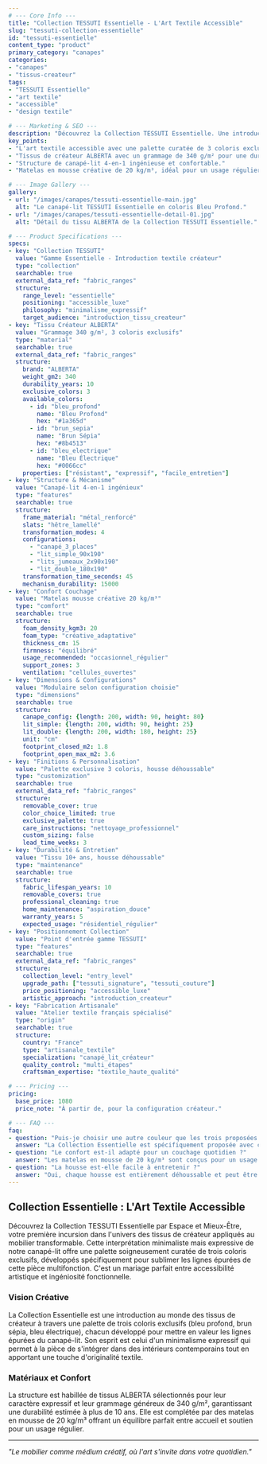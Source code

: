 ```yaml
---
# --- Core Info ---
title: "Collection TESSUTI Essentielle - L'Art Textile Accessible"
slug: "tessuti-collection-essentielle"
id: "tessuti-essentielle"
content_type: "product"
primary_category: "canapes"
categories:
- "canapes"
- "tissus-createur"
tags:
- "TESSUTI Essentielle"
- "art textile"
- "accessible"
- "design textile"

# --- Marketing & SEO ---
description: "Découvrez la Collection TESSUTI Essentielle. Une introduction à l'univers des tissus de créateur avec une palette exclusive de trois coloris, à partir de 1080€."
key_points:
- "L'art textile accessible avec une palette curatée de 3 coloris exclusifs."
- "Tissus de créateur ALBERTA avec un grammage de 340 g/m² pour une durabilité exceptionnelle."
- "Structure de canapé-lit 4-en-1 ingénieuse et confortable."
- "Matelas en mousse créative de 20 kg/m³, idéal pour un usage régulier."

# --- Image Gallery ---
gallery:
- url: "/images/canapes/tessuti-essentielle-main.jpg"
  alt: "Le canapé-lit TESSUTI Essentielle en coloris Bleu Profond."
- url: "/images/canapes/tessuti-essentielle-detail-01.jpg"
  alt: "Détail du tissu ALBERTA de la Collection TESSUTI Essentielle."

# --- Product Specifications ---
specs:
- key: "Collection TESSUTI"
  value: "Gamme Essentielle - Introduction textile créateur"
  type: "collection"
  searchable: true
  external_data_ref: "fabric_ranges"
  structure:
    range_level: "essentielle"
    positioning: "accessible_luxe"
    philosophy: "minimalisme_expressif"
    target_audience: "introduction_tissu_createur"
- key: "Tissu Créateur ALBERTA"
  value: "Grammage 340 g/m², 3 coloris exclusifs"
  type: "material"
  searchable: true
  external_data_ref: "fabric_ranges"
  structure:
    brand: "ALBERTA"
    weight_gm2: 340
    durability_years: 10
    exclusive_colors: 3
    available_colors:
      - id: "bleu_profond"
        name: "Bleu Profond"
        hex: "#1a365d"
      - id: "brun_sepia"
        name: "Brun Sépia" 
        hex: "#8b4513"
      - id: "bleu_electrique"
        name: "Bleu Électrique"
        hex: "#0066cc"
    properties: ["résistant", "expressif", "facile_entretien"]
- key: "Structure & Mécanisme"
  value: "Canapé-lit 4-en-1 ingénieux"
  type: "features"
  searchable: true
  structure:
    frame_material: "métal_renforcé"
    slats: "hêtre_lamellé"
    transformation_modes: 4
    configurations:
      - "canapé_3_places"
      - "lit_simple_90x190"
      - "lits_jumeaux_2x90x190"
      - "lit_double_180x190"
    transformation_time_seconds: 45
    mechanism_durability: 15000
- key: "Confort Couchage"
  value: "Matelas mousse créative 20 kg/m³"
  type: "comfort"
  searchable: true
  structure:
    foam_density_kgm3: 20
    foam_type: "créative_adaptative"
    thickness_cm: 15
    firmness: "équilibré"
    usage_recommended: "occasionnel_régulier"
    support_zones: 3
    ventilation: "cellules_ouvertes"
- key: "Dimensions & Configurations"
  value: "Modulaire selon configuration choisie"
  type: "dimensions"
  searchable: true
  structure:
    canape_config: {length: 200, width: 90, height: 80}
    lit_simple: {length: 200, width: 90, height: 25}
    lit_double: {length: 200, width: 180, height: 25}
    unit: "cm"
    footprint_closed_m2: 1.8
    footprint_open_max_m2: 3.6
- key: "Finitions & Personnalisation"
  value: "Palette exclusive 3 coloris, housse déhoussable"
  type: "customization"
  searchable: true
  external_data_ref: "fabric_ranges"
  structure:
    removable_cover: true
    color_choice_limited: true
    exclusive_palette: true
    care_instructions: "nettoyage_professionnel"
    custom_sizing: false
    lead_time_weeks: 3
- key: "Durabilité & Entretien"
  value: "Tissu 10+ ans, housse déhoussable"
  type: "maintenance"
  searchable: true
  structure:
    fabric_lifespan_years: 10
    removable_covers: true
    professional_cleaning: true
    home_maintenance: "aspiration_douce"
    warranty_years: 5
    expected_usage: "résidentiel_régulier"
- key: "Positionnement Collection"
  value: "Point d'entrée gamme TESSUTI"
  type: "features"
  searchable: true
  external_data_ref: "fabric_ranges"
  structure:
    collection_level: "entry_level"
    upgrade_path: ["tessuti_signature", "tessuti_couture"]
    price_positioning: "accessible_luxe"
    artistic_approach: "introduction_createur"
- key: "Fabrication Artisanale"
  value: "Atelier textile français spécialisé"
  type: "origin"
  searchable: true
  structure:
    country: "France"
    type: "artisanale_textile"
    specialization: "canapé_lit_créateur"
    quality_control: "multi_étapes"
    craftsman_expertise: "textile_haute_qualité"

# --- Pricing ---
pricing:
  base_price: 1080
  price_note: "À partir de, pour la configuration créateur."

# --- FAQ ---
faq:
- question: "Puis-je choisir une autre couleur que les trois proposées ?"
  answer: "La Collection Essentielle est spécifiquement proposée avec cette palette de trois coloris pour garantir son accessibilité. Pour un choix illimité, nous vous invitons à découvrir la Collection Signature."
- question: "Le confort est-il adapté pour un couchage quotidien ?"
  answer: "Les matelas en mousse de 20 kg/m³ sont conçus pour un usage occasionnel à régulier. Pour un couchage quotidien intensif, nous recommandons la Collection Signature avec ses matelas haute résilience de 35 kg/m³."
- question: "La housse est-elle facile à entretenir ?"
  answer: "Oui, chaque housse est entièrement déhoussable et peut être confiée à des spécialistes du nettoyage textile pour un rafraîchissement périodique qui respecte l'intégrité du tissu."
---
```


## Collection Essentielle : L'Art Textile Accessible

Découvrez la Collection TESSUTI Essentielle par Espace et Mieux-Être, votre première incursion dans l'univers des tissus de créateur appliqués au mobilier transformable. Cette interprétation minimaliste mais expressive de notre canapé-lit offre une palette soigneusement curatée de trois coloris exclusifs, développés spécifiquement pour sublimer les lignes épurées de cette pièce multifonction. C'est un mariage parfait entre accessibilité artistique et ingéniosité fonctionnelle.

### Vision Créative

La Collection Essentielle est une introduction au monde des tissus de créateur à travers une palette de trois coloris exclusifs (bleu profond, brun sépia, bleu électrique), chacun développé pour mettre en valeur les lignes épurées du canapé-lit. Son esprit est celui d'un minimalisme expressif qui permet à la pièce de s'intégrer dans des intérieurs contemporains tout en apportant une touche d'originalité textile.

### Matériaux et Confort

La structure est habillée de tissus ALBERTA sélectionnés pour leur caractère expressif et leur grammage généreux de 340 g/m², garantissant une durabilité estimée à plus de 10 ans. Elle est complétée par des matelas en mousse de 20 kg/m³ offrant un équilibre parfait entre accueil et soutien pour un usage régulier.

---
_"Le mobilier comme médium créatif, où l'art s'invite dans votre quotidien."_